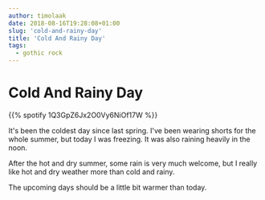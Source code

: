 ```yaml
---
author: timolaak
date: 2018-08-16T19:28:08+01:00
slug: 'cold-and-rainy-day'
title: 'Cold And Rainy Day'
tags:
  - gothic rock
---
```


# Cold And Rainy Day

{{% spotify 1Q3GpZ6Jx2O0Vy6NiOf17W %}}

It's been the coldest day since last spring. I've been wearing shorts for the
whole summer, but today I was freezing. It was also raining heavily in the noon.

After the hot and dry summer, some rain is very much welcome, but I really
like hot and dry weather more than cold and rainy.

The upcoming days should be a little bit warmer than today.
